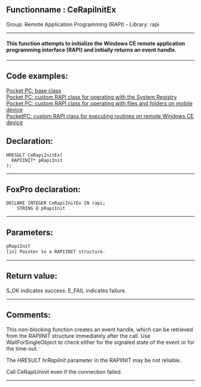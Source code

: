 <link rel="stylesheet" type="text/css" href="../../css/win32api.css">  
<link rel="stylesheet" href="https://cdnjs.cloudflare.com/ajax/libs/font-awesome/4.7.0/css/font-awesome.min.css">

## Functionname : CeRapiInitEx
Group: Remote Application Programming (RAPI) - Library: rapi    
***  


#### This function attempts to initialize the Windows CE remote application programming interface (RAPI) and initially returns an event handle.
***  


## Code examples:
[Pocket PC: base class](../../samples/sample_440.md)  
[Pocket PC: custom RAPI class for operating with the System Registry](../../samples/sample_441.md)  
[Pocket PC: custom RAPI class for operating with files and folders on mobile device](../../samples/sample_448.md)  
[PocketPC: custom RAPI class for executing routines on remote Windows CE device](../../samples/sample_466.md)  

## Declaration:
```foxpro  
HRESULT CeRapiInitEx(
  RAPIINIT* pRapiInit
);  
```  
***  


## FoxPro declaration:
```foxpro  
DECLARE INTEGER CeRapiInitEx IN rapi;
	STRING @ pRapiInit  
```  
***  


## Parameters:
```txt  
pRapiInit
[in] Pointer to a RAPIINIT structure.  
```  
***  


## Return value:
S_OK indicates success. E_FAIL indicates failure.  
***  


## Comments:
This non-blocking function creates an event handle, which can be retrieved from the RAPIINIT structure immediately after the call. Use WaitForSingleObject to check either for the signaled state of the event or for the time-out.  
  
The <Em>HRESULT hrRapiInit</Em> parameter in the RAPIINIT may be not reliable.  
  
Call CeRapiUninit even if the connection failed.  
  
***  

